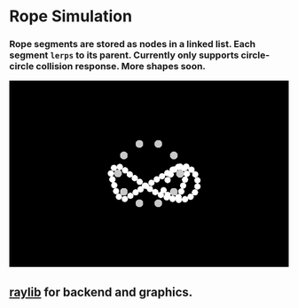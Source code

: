 # Rope Simulation
### Rope segments are stored as nodes in a linked list. Each segment `lerps` to its parent. Currently only supports circle-circle collision response. More shapes soon.
![](Rope%20Sim/res/gifs/circle10.gif)
## [raylib](https://github.com/raysan5/raylib) for backend and graphics.
